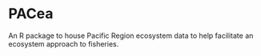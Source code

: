 # PACea
An R package to house Pacific Region ecosystem data to help facilitate an ecosystem approach to fisheries. 
